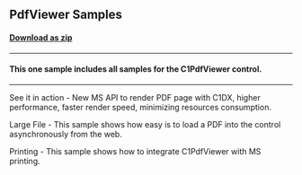 ## PdfViewer Samples
#### [Download as zip](https://grapecity.github.io/DownGit/#/home?url=https://github.com/GrapeCity/ComponentOne-UWP-Samples/tree/master/C1.UWP.PdfViewer/VB/PdfViewerSamples)
____
#### This one sample includes all samples for the C1PdfViewer control.
____
See it in action - New MS API to render PDF page with C1DX, higher performance, faster render speed, minimizing resources consumption. 

Large File - This sample shows how easy is to load a PDF into the control asynchronously from the web.

Printing - This sample shows how to integrate C1PdfViewer with MS printing.
